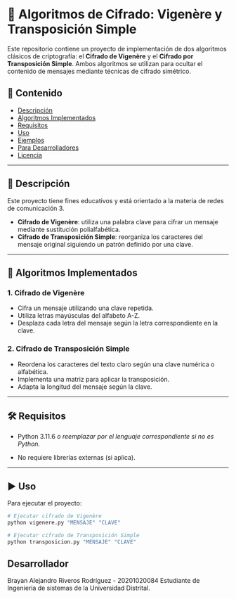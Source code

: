 # 🔐 Algoritmos de Cifrado: Vigenère y Transposición Simple

Este repositorio contiene un proyecto de implementación de dos algoritmos clásicos de criptografía: el **Cifrado de Vigenère** y el **Cifrado por Transposición Simple**. Ambos algoritmos se utilizan para ocultar el contenido de mensajes mediante técnicas de cifrado simétrico.

## 📌 Contenido

- [Descripción](#descripción)
- [Algoritmos Implementados](#algoritmos-implementados)
- [Requisitos](#requisitos)
- [Uso](#uso)
- [Ejemplos](#ejemplos)
- [Para Desarrolladores](#para-desarrolladores)
- [Licencia](#licencia)

---

## 📝 Descripción

Este proyecto tiene fines educativos y está orientado a la materia de redes de comunicación 3.

- **Cifrado de Vigenère**: utiliza una palabra clave para cifrar un mensaje mediante sustitución polialfabética.
- **Cifrado de Transposición Simple**: reorganiza los caracteres del mensaje original siguiendo un patrón definido por una clave.

---

## 🔐 Algoritmos Implementados

### 1. Cifrado de Vigenère

- Cifra un mensaje utilizando una clave repetida.
- Utiliza letras mayúsculas del alfabeto A-Z.
- Desplaza cada letra del mensaje según la letra correspondiente en la clave.

### 2. Cifrado de Transposición Simple

- Reordena los caracteres del texto claro según una clave numérica o alfabética.
- Implementa una matriz para aplicar la transposición.
- Adapta la longitud del mensaje según la clave.

---

## 🛠️ Requisitos

- Python 3.11.6
*o reemplazar por el lenguaje correspondiente si no es Python.*

- No requiere librerías externas (si aplica).

---

## ▶️ Uso

Para ejecutar el proyecto:

```bash
# Ejecutar cifrado de Vigenère
python vigenere.py "MENSAJE" "CLAVE"

# Ejecutar cifrado de Transposición Simple
python transposicion.py "MENSAJE" "CLAVE"

```

## Desarrollador

Brayan Alejandro Riveros Rodríguez - 20201020084
Estudiante de Ingenieria de sistemas de la Universidad Distrital.